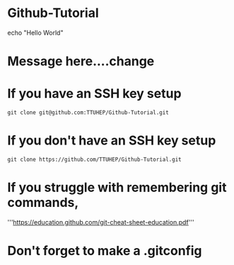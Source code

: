 # Github-Tutorial

echo "Hello World"
# Message here....change


# If you have an SSH key setup
```git clone git@github.com:TTUHEP/Github-Tutorial.git```

# If you don't have an SSH key setup
```git clone https://github.com/TTUHEP/Github-Tutorial.git```


# If you struggle with remembering git commands,
'''https://education.github.com/git-cheat-sheet-education.pdf'''

# Don't forget to make a .gitconfig


